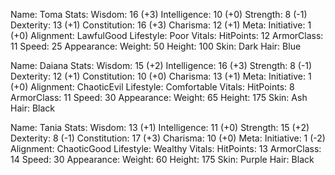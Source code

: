 Name: Toma
Stats:
	Wisdom: 16 (+3)
	Intelligence: 10 (+0)
	Strength: 8 (-1)
	Dexterity: 13 (+1)
	Constitution: 16 (+3)
	Charisma: 12 (+1)
Meta:
	Initiative: 1 (+0)
	Alignment: LawfulGood
	Lifestyle: Poor
Vitals:
	HitPoints: 12
	ArmorClass: 11
	Speed: 25
Appearance:
	Weight: 50
	Height: 100
	Skin: Dark
	Hair: Blue

Name: Daiana
Stats:
	Wisdom: 15 (+2)
	Intelligence: 16 (+3)
	Strength: 8 (-1)
	Dexterity: 12 (+1)
	Constitution: 10 (+0)
	Charisma: 13 (+1)
Meta:
	Initiative: 1 (+0)
	Alignment: ChaoticEvil
	Lifestyle: Comfortable
Vitals:
	HitPoints: 8
	ArmorClass: 11
	Speed: 30
Appearance:
	Weight: 65
	Height: 175
	Skin: Ash
	Hair: Black

Name: Tania
Stats:
	Wisdom: 13 (+1)
	Intelligence: 11 (+0)
	Strength: 15 (+2)
	Dexterity: 8 (-1)
	Constitution: 17 (+3)
	Charisma: 10 (+0)
Meta:
	Initiative: 1 (-2)
	Alignment: ChaoticGood
	Lifestyle: Wealthy
Vitals:
	HitPoints: 13
	ArmorClass: 14
	Speed: 30
Appearance:
	Weight: 60
	Height: 175
	Skin: Purple
	Hair: Black
